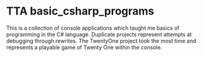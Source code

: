 # TTA basic_csharp_programs
 
This is a collection of console applications which taught me basics of programming in the C# language. Duplicate projects represent attempts at debugging through rewrites.
The TwentyOne project took the most time and represents a playable game of Twenty One within the console.
